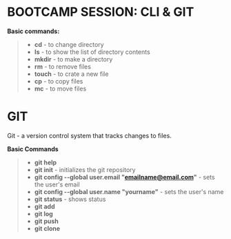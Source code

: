 # BOOTCAMP SESSION: CLI & GIT

**Basic commands:**

>- **cd** - to change directory
>- **ls** - to show the list of directory contents
>- **mkdir** - to make a directory
>- **rm** - to remove files
>- **touch** - to crate a new file
>- **cp** - to copy files
>- **mc** - to move files

# GIT

Git - a version control system that tracks changes to files.

**Basic Commands**
>- **git help**
>- **git init** - initializes the git repository
>- **git config --global user.email "emailname@email.com"** - sets the user's email
>- **git config --global user.name "yourname"** - sets the user's name
>- **git status** - shows status
>- **git add**
>- **git log**
>- **git push**
>- **git clone**
